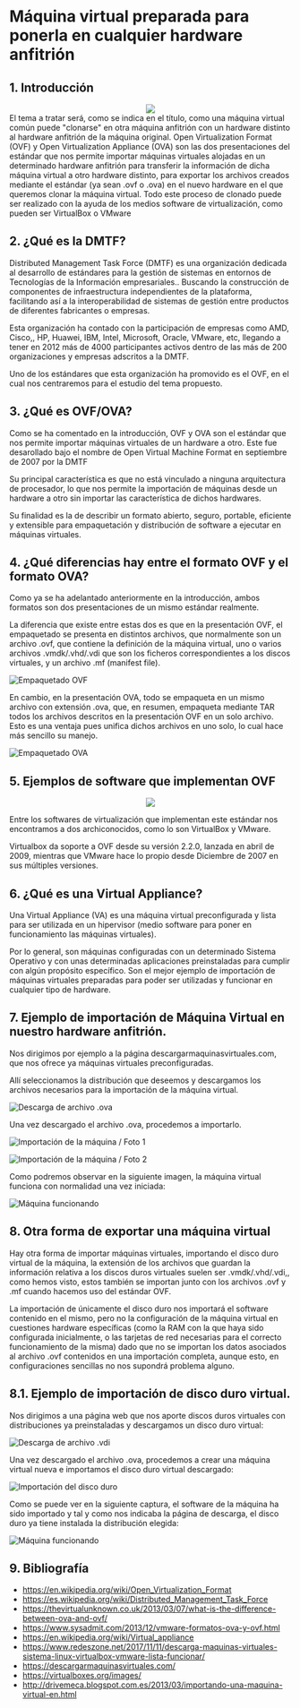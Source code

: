 # Máquina virtual preparada para ponerla en cualquier hardware anfitrión## 1. Introducción<center><img src="img/Screenshot_1.jpg" /></center>El tema a tratar será, como se indica en el título, como una máquina virtual común puede "clonarse" en otra máquina anfitrión con un hardware distinto al hardware anfitrión de la máquina original. Open Virtualization Format (OVF) y Open Virtualization Appliance (OVA) son las dos presentaciones del estándar que nos permite importar máquinas virtuales alojadas en un determinado hardware anfitrión para transferir la información de dicha máquina virtual a otro hardware distinto, para exportar los archivos creados mediante el estándar (ya sean .ovf o .ova) en el nuevo hardware en el que queremos clonar la máquina virtual. Todo este proceso de clonado puede ser realizado con la ayuda de los medios software de virtualización, como pueden ser VirtualBox o VMware## 2. ¿Qué es la DMTF?Distributed Management Task Force (DMTF) es una organización dedicada al desarrollo de estándares para la gestión de sistemas en entornos de Tecnologías de la Información empresariales.. Buscando la construcción de componentes de infraestructura independientes de la plataforma, facilitando así a la interoperabilidad de sistemas de gestión entre productos de diferentes fabricantes o empresas.Esta organización ha contado con la participación de empresas como AMD, Cisco,, HP, Huawei, IBM, Intel, Microsoft, Oracle, VMware, etc, llegando a tener en 2012 más de 4000 participantes activos dentro de las más de 200 organizaciones y empresas adscritos a la DMTF.Uno de los estándares que esta organización ha promovido es el OVF, en el cual nos centraremos para el estudio del tema propuesto.## 3. ¿Qué es OVF/OVA?Como se ha comentado en la introducción, OVF y OVA son el estándar que nos permite importar máquinas virtuales de un hardware a otro. Este fue desarollado bajo el nombre de Open Virtual Machine Format en septiembre de 2007 por la DMTFSu principal característica es que no está vinculado a ninguna arquitectura de procesador, lo que nos permite la importación de máquinas desde un hardware a otro sin importar las característica de dichos hardwares.Su finalidad es la de describir un formato abierto, seguro, portable, eficiente y extensible para empaquetación y distribución de software a ejecutar en máquinas virtuales.## 4. ¿Qué diferencias hay entre el formato OVF y el formato OVA?Como ya se ha adelantado anteriormente en la introducción, ambos formatos son dos presentaciones de un mismo estándar realmente. La diferencia que existe entre estas dos es que en la presentación OVF, el empaquetado se presenta en distintos archivos, que normalmente son un archivo .ovf, que contiene la definición de la máquina virtual, uno o varios archivos .vmdk/.vhd/.vdi que son los ficheros correspondientes a los discos virtuales, y un archivo .mf (manifest file).![Empaquetado OVF](img/Screenshot_3.jpg)En cambio, en la presentación OVA, todo se empaqueta en un mismo archivo con extensión .ova, que, en resumen, empaqueta mediante TAR todos los archivos descritos en la presentación OVF en un solo archivo. Esto es una ventaja pues unifica dichos archivos en uno solo, lo cual hace más sencillo su manejo.![Empaquetado OVA](img/Screenshot_2.jpg)## 5. Ejemplos de software que implementan OVF<center><img src="img/Screenshot_4.jpg" /></center>Entre los softwares de virtualización que implementan este estándar nos encontramos a dos archiconocidos, como lo son VirtualBox y VMware.Virtualbox da soporte a OVF desde su versión 2.2.0, lanzada en abril de 2009, mientras que VMware hace lo propio desde Diciembre de 2007 en sus múltiples versiones.## 6. ¿Qué es una Virtual Appliance?Una Virtual Appliance (VA) es una máquina virtual preconfigurada y lista para ser utilizada en un hipervisor (medio software para poner en funcionamiento las máquinas virtuales). Por lo general, son máquinas configuradas con un determinado Sistema Operativo y con unas determinadas aplicaciones preinstaladas para cumplir con algún propósito específico. Son el mejor ejemplo de importación de máquinas virtuales preparadas para poder ser utilizadas y funcionar en cualquier tipo de hardware.## 7.  Ejemplo de importación de Máquina Virtual en nuestro hardware anfitrión.Nos dirigimos por ejemplo a la página descargarmaquinasvirtuales.com, que nos ofrece ya máquinas virtuales preconfiguradas.Allí seleccionamos la distribución que deseemos y descargamos los archivos necesarios para la importación de la máquina virtual.![Descarga de archivo .ova](img/Screenshot_5.jpg)Una vez descargado el archivo .ova, procedemos a importarlo.![Importación de la máquina / Foto 1](img/Screenshot_6.jpg)![Importación de la máquina / Foto 2](img/Screenshot_7.jpg)Como podremos observar en la siguiente imagen, la máquina virtual funciona con normalidad una vez iniciada:![Máquina funcionando](img/Screenshot_8.jpg)## 8. Otra forma de exportar una máquina virtualHay otra forma de importar máquinas virtuales, importando el disco duro virtual de la máquina, la extensión de los archivos que guardan la información relativa a los discos duros virtuales suelen ser .vmdk/.vhd/.vdi,, como hemos visto, estos también se importan junto con los archivos .ovf y .mf cuando hacemos uso del estándar OVF.La importación de únicamente el disco duro nos importará el software contenido en el mismo, pero no la configuración de la máquina virtual en cuestiones hardware específicas (como la RAM con la que haya sido configurada inicialmente, o las tarjetas de red necesarias para el correcto funcionamiento de la misma) dado que no se importan los datos asociados al archivo .ovf contenidos en una importación completa, aunque esto, en configuraciones sencillas no nos supondrá problema alguno.## 8.1. Ejemplo de importación de disco duro virtual.Nos dirigimos a una página web que nos aporte discos duros virtuales con distribuciones ya preinstaladas y descargamos un disco duro virtual:![Descarga de archivo .vdi](img/Screenshot_9.jpg)Una vez descargado el archivo .ova, procedemos a crear una máquina virtual nueva e importamos el disco duro virtual descargado:![Importación del disco duro](img/Screenshot_10.jpg)Como se puede ver en la siguiente captura, el software de la máquina ha sido importado y tal y como nos indicaba la página de descarga, el disco duro ya tiene instalada la distribución elegida:![Máquina funcionando](img/Screenshot_11.jpg)## 9. Bibliografía* https://en.wikipedia.org/wiki/Open_Virtualization_Format* https://es.wikipedia.org/wiki/Distributed_Management_Task_Force* https://thevirtualunknown.co.uk/2013/03/07/what-is-the-difference-between-ova-and-ovf/* https://www.sysadmit.com/2013/12/vmware-formatos-ova-y-ovf.html* https://en.wikipedia.org/wiki/Virtual_appliance* https://www.redeszone.net/2017/11/11/descarga-maquinas-virtuales-sistema-linux-virtualbox-vmware-lista-funcionar/* https://descargarmaquinasvirtuales.com/* https://virtualboxes.org/images/* http://drivemeca.blogspot.com.es/2013/03/importando-una-maquina-virtual-en.html
